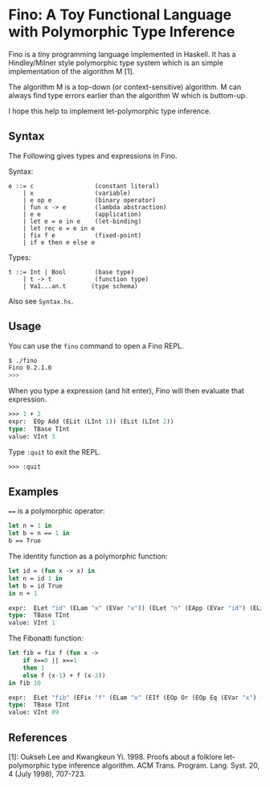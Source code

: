 # Fino: A Toy Functional Language with Polymorphic Type Inference
Fino is a tiny programming language implemented in Haskell. 
It has a Hindley/Milner style polymorphic type system which is an simple implementation of the algorithm M [1].

The algorithm M is a top-down (or context-sensitive) algorithm. M can always find type errors earlier than the algorithm W which is buttom-up.

I hope this help to implement let-polymorphic type inference.

## Syntax
The Following gives types and expressions in Fino.

Syntax:

```
e ::= c                 (constant literal)
    | x                 (variable)
    | e op e            (binary operator)
    | fun x -> e        (lambda abstraction)
    | e e               (application)
    | let e = e in e    (let-binding)
    | let rec e = e in e
    | fix f e           (fixed-point)
    | if e then e else e
```

Types:

```
t ::= Int | Bool        (base type)
    | t -> t            (function type)
    | ∀a1...an.t       (type schema)
```

Also see `Syntax.hs`.


## Usage
You can use the `fino` command to open a Fino REPL.

```zsh
$ ./fino
Fino 0.2.1.0
>>> 
```
When you type a expression (and hit enter), Fino will then evaluate that expression.

```ocaml
>>> 1 + 2
expr:  EOp Add (ELit (LInt 1)) (ELit (LInt 2))
type:  TBase TInt
value: VInt 3
```

Type `:quit` to exit the REPL.

```ocaml
>>> :quit
```

## Examples

`==` is a polymorphic operator:

```ocaml
let n = 1 in
let b = n == 1 in
b == True
```

The identity function as a polymorphic function:

```ocaml
let id = (fun x -> x) in 
let n = id 1 in 
let b = id True 
in n + 1

expr:  ELet "id" (ELam "x" (EVar "x")) (ELet "n" (EApp (EVar "id") (ELit (LInt 1))) (ELet "b" (EApp (EVar "id") (ELit (LBool True))) (EOp Add (EVar "n") (ELit (LInt 1)))))
type:  TBase TInt
value: VInt 1
```

The Fibonatti function:
```ocaml
let fib = fix f (fun x ->
    if x==0 || x==1
    then 1
    else f (x-1) + f (x-2))
in fib 10

expr:  ELet "fib" (EFix "f" (ELam "x" (EIf (EOp Or (EOp Eq (EVar "x") (ELit (LInt 0))) (EOp Eq (EVar "x") (ELit (LInt 1)))) (ELit (LInt 1)) (EOp Add (EApp (EVar "f") (EOp Sub (EVar "x") (ELit (LInt 1)))) (EApp (EVar "f") (EOp Sub (EVar "x") (ELit (LInt 2)))))))) (EApp (EVar "fib") (ELit (LInt 10)))
type:  TBase TInt
value: VInt 89
```

## References
[1]: Oukseh Lee and Kwangkeun Yi. 1998. Proofs about a folklore let-polymorphic type inference algorithm. ACM Trans. Program. Lang. Syst. 20, 4 (July 1998), 707-723.

